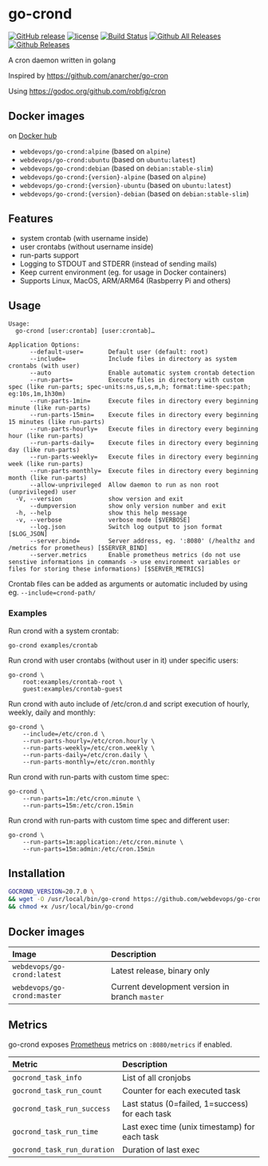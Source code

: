 # go-crond

[![GitHub release](https://img.shields.io/github/release/webdevops/go-crond.svg)](https://github.com/webdevops/go-crond/releases)
[![license](https://img.shields.io/github/license/webdevops/go-crond.svg)](https://github.com/webdevops/go-crond/blob/master/LICENSE)
[![Build Status](https://travis-ci.org/webdevops/go-crond.svg?branch=master)](https://travis-ci.org/webdevops/go-crond)
[![Github All Releases](https://img.shields.io/github/downloads/webdevops/go-crond/total.svg)]()
[![Github Releases](https://img.shields.io/github/downloads/webdevops/go-crond/latest/total.svg)]()

A cron daemon written in golang

Inspired by https://github.com/anarcher/go-cron

Using https://godoc.org/github.com/robfig/cron

## Docker images

on [Docker hub](https://hub.docker.com/repository/docker/webdevops/go-crond/tags)

- `webdevops/go-crond:alpine` (based on `alpine`)
- `webdevops/go-crond:ubuntu` (based on `ubuntu:latest`)
- `webdevops/go-crond:debian` (based on `debian:stable-slim`)
- `webdevops/go-crond:{version}-alpine` (based on `alpine`)
- `webdevops/go-crond:{version}-ubuntu` (based on `ubuntu:latest`)
- `webdevops/go-crond:{version}-debian` (based on `debian:stable-slim`)

## Features

- system crontab (with username inside)
- user crontabs (without username inside)
- run-parts support
- Logging to STDOUT and STDERR (instead of sending mails)
- Keep current environment (eg. for usage in Docker containers)
- Supports Linux, MacOS, ARM/ARM64 (Rasbperry Pi and others)

## Usage

```
Usage:
  go-crond [user:crontab] [user:crontab]…

Application Options:
      --default-user=       Default user (default: root)
      --include=            Include files in directory as system crontabs (with user)
      --auto                Enable automatic system crontab detection
      --run-parts=          Execute files in directory with custom spec (like run-parts; spec-units:ns,us,s,m,h; format:time-spec:path; eg:10s,1m,1h30m)
      --run-parts-1min=     Execute files in directory every beginning minute (like run-parts)
      --run-parts-15min=    Execute files in directory every beginning 15 minutes (like run-parts)
      --run-parts-hourly=   Execute files in directory every beginning hour (like run-parts)
      --run-parts-daily=    Execute files in directory every beginning day (like run-parts)
      --run-parts-weekly=   Execute files in directory every beginning week (like run-parts)
      --run-parts-monthly=  Execute files in directory every beginning month (like run-parts)
      --allow-unprivileged  Allow daemon to run as non root (unprivileged) user
  -V, --version             show version and exit
      --dumpversion         show only version number and exit
  -h, --help                show this help message
  -v, --verbose             verbose mode [$VERBOSE]
      --log.json            Switch log output to json format [$LOG_JSON]
      --server.bind=        Server address, eg. ':8080' (/healthz and /metrics for prometheus) [$SERVER_BIND]
      --server.metrics      Enable prometheus metrics (do not use senstive informations in commands -> use environment variables or files for storing these informations) [$SERVER_METRICS]
```

Crontab files can be added as arguments or automatic included by using eg. `--include=crond-path/`

### Examples

Run crond with a system crontab:

    go-crond examples/crontab


Run crond with user crontabs (without user in it) under specific users:

    go-crond \
        root:examples/crontab-root \ 
        guest:examples/crontab-guest


Run crond with auto include of /etc/cron.d and script execution of hourly, weekly, daily and monthly:

    go-crond \
        --include=/etc/cron.d \
        --run-parts-hourly=/etc/cron.hourly \
        --run-parts-weekly=/etc/cron.weekly \
        --run-parts-daily=/etc/cron.daily \
        --run-parts-monthly=/etc/cron.monthly

Run crond with run-parts with custom time spec:

    go-crond \
        --run-parts=1m:/etc/cron.minute \
        --run-parts=15m:/etc/cron.15min

Run crond with run-parts with custom time spec and different user:

    go-crond \
        --run-parts=1m:application:/etc/cron.minute \
        --run-parts=15m:admin:/etc/cron.15min

## Installation

```bash
GOCROND_VERSION=20.7.0 \
&& wget -O /usr/local/bin/go-crond https://github.com/webdevops/go-crond/releases/download/$GOCROND_VERSION/go-crond-64-linux \
&& chmod +x /usr/local/bin/go-crond
```

## Docker images

| Image                       | Description                                    |
|:----------------------------|:-----------------------------------------------|
| `webdevops/go-crond:latest` | Latest release, binary only                    |
| `webdevops/go-crond:master` | Current development version in branch `master` |

## Metrics

go-crond exposes [Prometheus][] metrics on `:8080/metrics` if enabled.


| Metric                      | Description                                     |
|:----------------------------|:------------------------------------------------|
| `gocrond_task_info`         | List of all cronjobs                            |
| `gocrond_task_run_count`    | Counter for each executed task                  |
| `gocrond_task_run_success`  | Last status (0=failed, 1=success) for each task |
| `gocrond_task_run_time`     | Last exec time (unix timestamp) for each task   |
| `gocrond_task_run_duration` | Duration of last exec                           |

[Prometheus]: https://prometheus.io/
